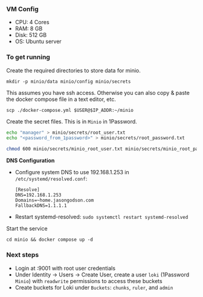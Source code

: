 ### VM Config
- CPU: 4 Cores
- RAM: 8 GB
- Disk: 512 GB
- OS: Ubuntu server

### To get running

Create the required directories to store data for minio.

`mkdir -p minio/data minio/config minio/secrets`

This assumes you have ssh access. Otherwise you can also copy & paste the docker compose file in a text editor, etc.

`scp ./docker-compose.yml $USER@$IP_ADDR:~/minio`

Create the secret files. This is in `Minio` in 1Password.
```bash
echo "manager" > minio/secrets/root_user.txt
echo "<password_from_1password>" > minio/secrets/root_password.txt

chmod 600 minio/secrets/minio_root_user.txt minio/secrets/minio_root_password.txt
```

**DNS Configuration**
- Configure system DNS to use 192.168.1.253 in `/etc/systemd/resolved.conf`:
    ```
    [Resolve]
    DNS=192.168.1.253
    Domains=~home.jasongodson.com
    FallbackDNS=1.1.1.1
    ```
- Restart systemd-resolved: `sudo systemctl restart systemd-resolved`

Start the service

`cd minio && docker compose up -d`

### Next steps
- Login at <ip>:9001 with root user credentials
- Under Identity -> Users -> Create User, create a user `loki` (1Password `Minio`) with `readwrite` permissions to access these buckets
- Create buckets for Loki under `Buckets`: `chunks`, `ruler`, and `admin`